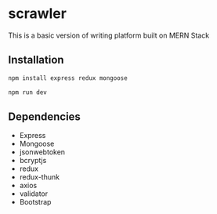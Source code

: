 # scrawler
This is a basic version of writing platform built on MERN Stack

## Installation
```bash
npm install express redux mongoose
```
```bash
npm run dev
```

## Dependencies
* Express
* Mongoose
* jsonwebtoken
* bcryptjs
* redux
* redux-thunk
* axios
* validator
* Bootstrap


